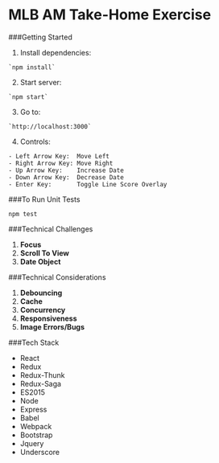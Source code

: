 # MLB AM Take-Home Exercise

###Getting Started
  
  1. Install dependencies:

    `npm install`

  2. Start server:

    `npm start`

  3. Go to:

    `http://localhost:3000`

  4. Controls:

    - Left Arrow Key:  Move Left
    - Right Arrow Key: Move Right
    - Up Arrow Key:    Increase Date
    - Down Arrow Key:  Decrease Date
    - Enter Key:       Toggle Line Score Overlay


###To Run Unit Tests

  `npm test`

###Technical Challenges
  1. **Focus**
  2. **Scroll To View** 
  3. **Date Object**

###Technical Considerations
  1. **Debouncing**
  2. **Cache**
  3. **Concurrency**
  4. **Responsiveness**
  5. **Image Errors/Bugs**

###Tech Stack

  - React
  - Redux
  - Redux-Thunk
  - Redux-Saga
  - ES2015
  - Node
  - Express
  - Babel
  - Webpack
  - Bootstrap
  - Jquery
  - Underscore